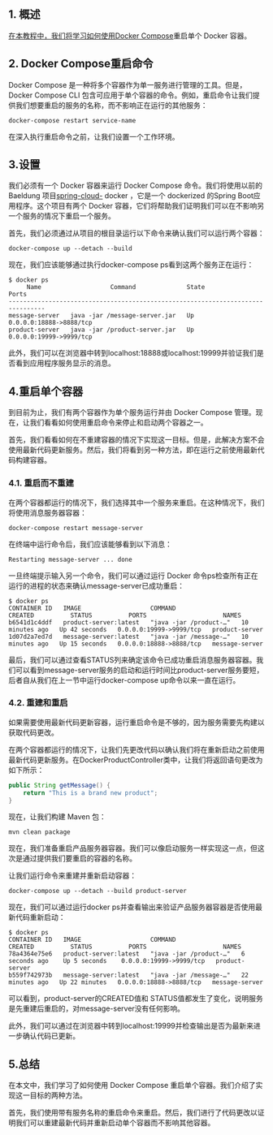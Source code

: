 ## 1. 概述

[在本教程中，我们将学习如何使用Docker Compose](https://www.baeldung.com/ops/docker-compose)重启单个 Docker 容器。

## 2. Docker Compose重启命令

Docker Compose 是一种将多个容器作为单一服务进行管理的工具。但是，Docker Compose CLI 包含可应用于单个容器的命令。例如，重启命令让我们提供我们想要重启的服务的名称，而不影响正在运行的其他服务：

```plaintext
docker-compose restart service-name
```

在深入执行重启命令之前，让我们设置一个工作环境。

## 3.设置

我们必须有一个 Docker 容器来运行 Docker Compose 命令。我们将使用以前的 Baeldung 项目[spring-cloud-](https://github.com/eugenp/tutorials/tree/master/spring-cloud-modules/spring-cloud-docker) docker ，它是一个 dockerized 的Spring Boot应用程序。这个项目有两个 Docker 容器，它们将帮助我们证明我们可以在不影响另一个服务的情况下重启一个服务。

首先，我们必须通过从项目的根目录运行以下命令来确认我们可以运行两个容器：

```plaintext
docker-compose up --detach --build
```

现在，我们应该能够通过执行docker-compose ps看到这两个服务正在运行：

```plaintext
$ docker ps
     Name                   Command              State            Ports         
--------------------------------------------------------------------------------
message-server   java -jar /message-server.jar   Up      0.0.0.0:18888->8888/tcp
product-server   java -jar /product-server.jar   Up      0.0.0.0:19999->9999/tcp

```

此外，我们可以在浏览器中转到localhost:18888或localhost:19999并验证我们是否看到应用程序服务显示的消息。

## 4.重启单个容器

到目前为止，我们有两个容器作为单个服务运行并由 Docker Compose 管理。现在，让我们看看如何使用重启命令来停止和启动两个容器之一。

首先，我们看看如何在不重建容器的情况下实现这一目标。但是，此解决方案不会使用最新代码更新服务。然后，我们将看到另一种方法，即在运行之前使用最新代码构建容器。

### 4.1. 重启而不重建

在两个容器都运行的情况下，我们选择其中一个服务来重启。在这种情况下，我们将使用消息服务器容器：

```plaintext
docker-compose restart message-server
```

在终端中运行命令后，我们应该能够看到以下消息：

```plaintext
Restarting message-server ... done
```

一旦终端提示输入另一个命令，我们可以通过运行 Docker 命令ps检查所有正在运行的进程的状态来确认message-server已成功重启：

```plaintext
$ docker ps
CONTAINER ID   IMAGE                   COMMAND                  CREATED          STATUS          PORTS                     NAMES
b6541d1c4ddf   product-server:latest   "java -jar /product-…"   10 minutes ago   Up 42 seconds   0.0.0.0:19999->9999/tcp   product-server
1d07d2a7ed7d   message-server:latest   "java -jar /message-…"   10 minutes ago   Up 15 seconds   0.0.0.0:18888->8888/tcp   message-server

```

最后，我们可以通过查看STATUS列来确定该命令已成功重启消息服务器容器。我们可以看到message-server服务的启动和运行时间比product-server服务要短，后者自从我们在上一节中运行docker-compose up命令以来一直在运行。

### 4.2. 重建和重启

如果需要使用最新代码更新容器，运行重启命令是不够的，因为服务需要先构建以获取代码更改。

在两个容器都运行的情况下，让我们先更改代码以确认我们将在重新启动之前使用最新代码更新服务。在DockerProductController类中，让我们将返回语句更改为如下所示：

```java
public String getMessage() {
    return "This is a brand new product";
}
```

现在，让我们构建 Maven 包：

```plaintext
mvn clean package
```

现在，我们准备重启产品服务器容器。我们可以像启动服务一样实现这一点，但这次是通过提供我们要重启的容器的名称。

让我们运行命令来重建并重新启动容器：

```plaintext
docker-compose up --detach --build product-server
```

现在，我们可以通过运行docker ps并查看输出来验证产品服务器容器是否使用最新代码重新启动：

```plaintext
$ docker ps
CONTAINER ID   IMAGE                   COMMAND                  CREATED          STATUS          PORTS                     NAMES
78a4364e75e6   product-server:latest   "java -jar /product-…"   6 seconds ago    Up 5 seconds    0.0.0.0:19999->9999/tcp   product-server
b559f742973b   message-server:latest   "java -jar /message-…"   22 minutes ago   Up 22 minutes   0.0.0.0:18888->8888/tcp   message-server

```

可以看到，product-server的CREATED值和 STATUS值都发生了变化，说明服务是先重建后重启的，对message-server没有任何影响。

此外，我们可以通过在浏览器中转到localhost:19999并检查输出是否为最新来进一步确认代码已更新。

## 5.总结

在本文中，我们学习了如何使用 Docker Compose 重启单个容器。我们介绍了实现这一目标的两种方法。

首先，我们使用带有服务名称的重启命令来重启。然后，我们进行了代码更改以证明我们可以重建最新代码并重新启动单个容器而不影响其他容器。